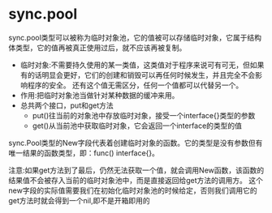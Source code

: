 # sync.pool
sync.pool类型可以被称为临时对象池，它的值被可以存储临时对象，它属于结构体类型，它的值再被真正使用过后，就不应该再被复制。
- 临时对象:不需要持久使用的某一类值，这类值对于程序来说可有可无，但如果有的话明显会更好，它们的创建和销毁可以再任何时候发生，并且完全不会影响程序的安全。
还有这个值无需区分，任何一个值都可以代替另一个。
- 作用:把临时对象池当做针对某种数据的缓冲来用。
- 总共两个接口，put和get方法
  - put()往当前的对象池中存放临时对象，接受一个interface{}类型的参数
  - get()从当前池中获取临时对象，它会返回一个interface的类型的值

sync.Pool类型的New字段代表着创建临时对象的函数。它的类型是没有参数但有唯一结果的函数类型，即：func() interface{}。

注意:如果get方法到了最后，仍然无法获取一个值，就会调用New函数，该函数的结果值不会被存入当前的临时对象池中，而是直接返回给get方法的调用方。
这个new字段的实际值需要我们在初始化临时对象池的时候给定，否则我们调用它的get方法时就会得到一个nil,即不是开箱即用的

